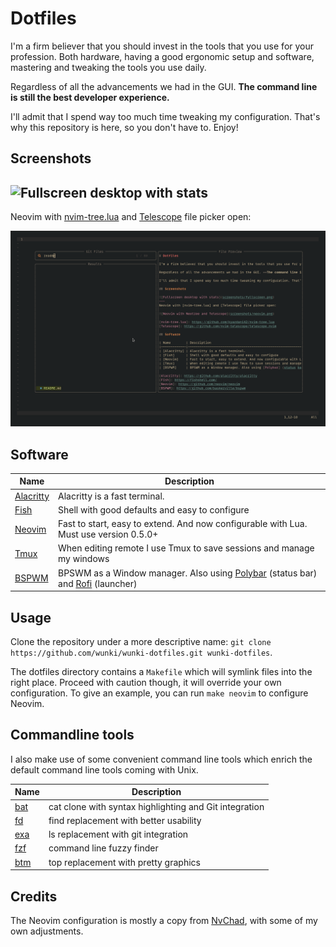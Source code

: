 # Dotfiles

I'm a firm believer that you should invest in the tools that you use for your profession. Both hardware, having a good ergonomic setup and software, mastering and tweaking the tools you use daily.

Regardless of all the advancements we had in the GUI. **The command line is still the best developer experience.**

I'll admit that I spend way too much time tweaking my configuration. That's why this repository is here, so you don't have to. Enjoy!

## Screenshots

![Fullscreen desktop with stats](screenshots/fullscreen.png)
---
Neovim with [nvim-tree.lua] and [Telescope] file picker open:

![Neovim with Neotree and Telescope](screenshots/neovim.png)

[nvim-tree.lua]: https://github.com/kyazdani42/nvim-tree.lua 
[Telescope]: https://github.com/nvim-telescope/telescope.nvim

## Software

| Name        | Description                                                                           |
|-------------|---------------------------------------------------------------------------------------|
| [Alacritty] | Alacritty is a fast terminal.                                                         |
| [Fish]      | Shell with good defaults and easy to configure                                        |
| [Neovim]    | Fast to start, easy to extend. And now configurable with Lua. Must use version 0.5.0+ |
| [Tmux]      | When editing remote I use Tmux to save sessions and manage my windows                 |
| [BSPWM]     | BPSWM as a Window manager. Also using [Polybar] (status bar) and [Rofi] (launcher)    |

[Alacritty]: https://github.com/alacritty/alacritty
[Fish]: https://fishshell.com/
[Neovim]: https://github.com/neovim/neovim
[BSPWM]: https://github.com/baskerville/bspwm
[Tmux]: https://github.com/tmux/tmux
[Polybar]: https://github.com/polybar/polybar
[Rofi]: https://github.com/davatorium/rofi

## Usage

Clone the repository under a more descriptive name: `git clone https://github.com/wunki/wunki-dotfiles.git wunki-dotfiles`.

The dotfiles directory contains a `Makefile` which will symlink files into the right place. Proceed with caution though, it will override your own configuration. To give an example, you can run `make neovim` to configure Neovim.


## Commandline tools

I also make use of some convenient command line tools which enrich the default command line tools coming with Unix.

| Name  | Description                                            |
|-------|--------------------------------------------------------|
| [bat] | cat clone with syntax highlighting and Git integration |
| [fd]  | find replacement with better usability                 |
| [exa] | ls replacement with git integration                    |
| [fzf] | command line fuzzy finder                              |
| [btm] | top replacement with pretty graphics                   |

[bat]: https://github.com/sharkdp/bat
[fd]: https://github.com/sharkdp/fd
[exa]: https://github.com/ogham/exa
[fzf]: https://github.com/junegunn/fzf
[btm]: https://github.com/ClementTsang/bottom

## Credits

The Neovim configuration is mostly a copy from [NvChad], with some of my own adjustments.

[NvChad]: https://github.com/siduck76/NvChad

